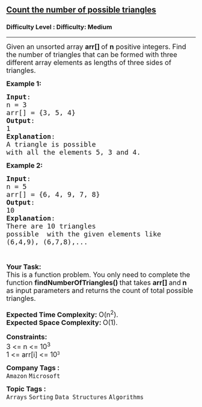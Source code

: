 <h2><a href="https://www.geeksforgeeks.org/problems/count-possible-triangles-1587115620/1?page=2&difficulty=Medium&status=unsolved&sortBy=submissions">Count the number of possible triangles</a></h2><h3>Difficulty Level : Difficulty: Medium</h3><hr><div class="problems_problem_content__Xm_eO"><p><span style="font-size:18px">Given an unsorted array <strong>arr[]&nbsp;</strong>of <strong>n</strong> positive integers. Find the number of triangles that can be formed with three different array elements as lengths of three sides of triangles.&nbsp;</span></p>

<p><span style="font-size:18px"><strong>Example 1:</strong></span></p>

<pre><span style="font-size:18px"><strong>Input</strong>: 
n = 3
arr[] = {3, 5, 4}
<strong>Output</strong>: 
1
<strong>Explanation</strong>: 
A triangle is possible 
with all the elements 5, 3 and 4.</span></pre>

<p><span style="font-size:18px"><strong>Example 2:</strong></span></p>

<pre><span style="font-size:18px"><strong>Input</strong>: 
n = 5
arr[] = {6, 4, 9, 7, 8}
<strong>Output</strong>: 
10
<strong>Explanation</strong>: 
There are 10 triangles
possible  with the given elements like
(6,4,9), (6,7,8),...</span>
</pre>

<p>&nbsp;</p>

<p><strong><span style="font-size:18px">Your Task:&nbsp;</span></strong><br>
<span style="font-size:18px">This is a function problem. You only need to complete the function <strong>findNumberOfTriangles</strong></span><span style="font-size:18px"><strong>() </strong>that takes <strong>arr[] </strong>and<strong>&nbsp;n</strong> as input&nbsp;parameters and returns<strong> </strong>the count of total possible triangles.</span><br>
<br>
<span style="font-size:18px"><strong>Expected Time Complexity:&nbsp;</strong>O(n<sup>2</sup>).<br>
<strong>Expected Space Complexity:&nbsp;</strong>O(1).</span><br>
<br>
<span style="font-size:18px"><strong>Constraints:</strong><br>
3 &lt;= n &lt;= 10<sup>3</sup></span><br>
<span style="font-size:18px">1 &lt;= arr[i] &lt;= 10</span><sup>3</sup></p>
</div><p><span style=font-size:18px><strong>Company Tags : </strong><br><code>Amazon</code>&nbsp;<code>Microsoft</code>&nbsp;<br><p><span style=font-size:18px><strong>Topic Tags : </strong><br><code>Arrays</code>&nbsp;<code>Sorting</code>&nbsp;<code>Data Structures</code>&nbsp;<code>Algorithms</code>&nbsp;